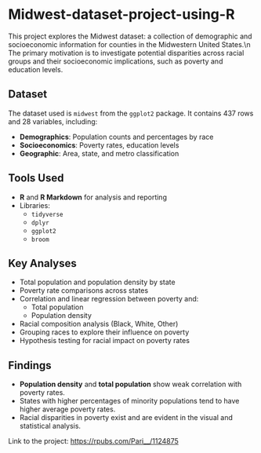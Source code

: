 # Midwest-dataset-project-using-R
This project explores the Midwest dataset: a collection of demographic and socioeconomic information for counties in the Midwestern United States.\n
The primary motivation is to investigate potential disparities across racial groups and their socioeconomic implications, such as poverty and education levels.

## Dataset

The dataset used is `midwest` from the `ggplot2` package. It contains 437 rows and 28 variables, including:

- **Demographics**: Population counts and percentages by race
- **Socioeconomics**: Poverty rates, education levels
- **Geographic**: Area, state, and metro classification

## Tools Used

- **R** and **R Markdown** for analysis and reporting
- Libraries:
  - `tidyverse`
  - `dplyr`
  - `ggplot2`
  - `broom`
 
## Key Analyses

- Total population and population density by state
- Poverty rate comparisons across states
- Correlation and linear regression between poverty and:
  - Total population
  - Population density
- Racial composition analysis (Black, White, Other)
- Grouping races to explore their influence on poverty
- Hypothesis testing for racial impact on poverty rates

## Findings

- **Population density** and **total population** show weak correlation with poverty rates.
- States with higher percentages of minority populations tend to have higher average poverty rates.
- Racial disparities in poverty exist and are evident in the visual and statistical analysis.


Link to the project:
https://rpubs.com/Pari__/1124875
